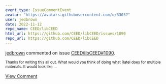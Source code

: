 ```yaml
---
event_type: IssueCommentEvent
avatar: "https://avatars.githubusercontent.com/u/3303?"
user: jedbrown
date: 2022-11-12
repo_name: CEED/libCEED
html_url: https://github.com/CEED/libCEED/issues/1090
repo_url: https://github.com/CEED/libCEED
---
```


<a href='https://github.com/jedbrown' target='_blank'>jedbrown</a> commented on issue <a href='https://github.com/CEED/libCEED/issues/1090' target='_blank'>CEED/libCEED#1090</a>.

<small>Thanks for writing this all out. What would you think of doing what Ratel does for multiple materials. It would look like...</small>

<a href='https://github.com/CEED/libCEED/issues/1090' target='_blank'>View Comment</a>